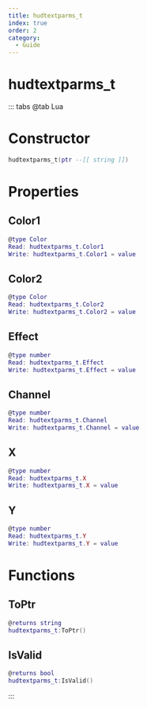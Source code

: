 ```yaml
---
title: hudtextparms_t
index: true
order: 2
category:
  - Guide
---
```


# hudtextparms_t

::: tabs
@tab Lua
# Constructor
```lua
hudtextparms_t(ptr --[[ string ]])
```
# Properties
## Color1 
```lua
@type Color
Read: hudtextparms_t.Color1
Write: hudtextparms_t.Color1 = value
```
## Color2 
```lua
@type Color
Read: hudtextparms_t.Color2
Write: hudtextparms_t.Color2 = value
```
## Effect 
```lua
@type number
Read: hudtextparms_t.Effect
Write: hudtextparms_t.Effect = value
```
## Channel 
```lua
@type number
Read: hudtextparms_t.Channel
Write: hudtextparms_t.Channel = value
```
## X 
```lua
@type number
Read: hudtextparms_t.X
Write: hudtextparms_t.X = value
```
## Y 
```lua
@type number
Read: hudtextparms_t.Y
Write: hudtextparms_t.Y = value
```
# Functions
## ToPtr
```lua
@returns string
hudtextparms_t:ToPtr()
```
## IsValid
```lua
@returns bool
hudtextparms_t:IsValid()
```

:::